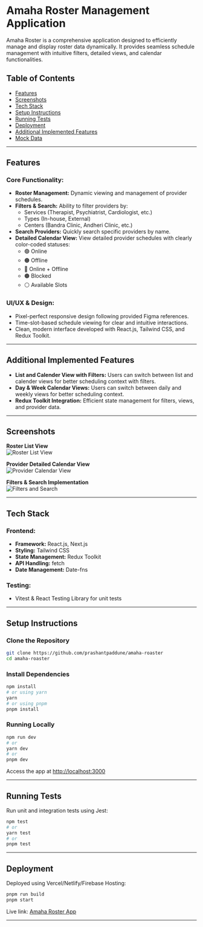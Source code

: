 # Amaha Roster Management Application

Amaha Roster is a comprehensive application designed to efficiently manage and display roster data dynamically. It provides seamless schedule management with intuitive filters, detailed views, and calendar functionalities.

## Table of Contents

- [Features](#features)
- [Screenshots](#screenshots)
- [Tech Stack](#tech-stack)
- [Setup Instructions](#setup-instructions)
- [Running Tests](#running-tests)
- [Deployment](#deployment)
- [Additional Implemented Features](#additional-implemented-features)
- [Mock Data](#mock-data)

---

## Features

### Core Functionality:

- **Roster Management:** Dynamic viewing and management of provider schedules.
- **Filters & Search:** Ability to filter providers by:
    - Services (Therapist, Psychiatrist, Cardiologist, etc.)
    - Types (In-house, External)
    - Centers (Bandra Clinic, Andheri Clinic, etc.)
- **Search Providers:** Quickly search specific providers by name.
- **Detailed Calendar View:** View detailed provider schedules with clearly color-coded statuses:
    - 🟢 Online
    - 🟠 Offline
    - 🔵 Online + Offline
    - 🟤 Blocked
    - ⚪ Available Slots

### UI/UX & Design:

- Pixel-perfect responsive design following provided Figma references.
- Time-slot-based schedule viewing for clear and intuitive interactions.
- Clean, modern interface developed with React.js, Tailwind CSS, and Redux Toolkit.

---

## Additional Implemented Features

- **List and Calender View with Filters:** Users can switch between list and calender views for better scheduling context with filters.
- **Day & Week Calendar Views:** Users can switch between daily and weekly views for better scheduling context.
- **Redux Toolkit Integration:** Efficient state management for filters, views, and provider data.

---

## Screenshots

**Roster List View**  
![Roster List View](/mnt/data/a1e5b15c-1d59-4daa-8335-20213be1ec67.png)

**Provider Detailed Calendar View**  
![Provider Calendar View](/mnt/data/f1bb8a9e-d013-453c-9663-1c03d099657e.png)

**Filters & Search Implementation**  
![Filters and Search](/mnt/data/c9f7045c-c3e9-43d0-af88-875dae60a4f0.png)

---

## Tech Stack

### Frontend:
- **Framework:** React.js, Next.js
- **Styling:** Tailwind CSS
- **State Management:** Redux Toolkit
- **API Handling:** fetch
- **Date Management:** Date-fns

### Testing:
- Vitest & React Testing Library for unit tests

---

## Setup Instructions

### Clone the Repository

```bash
git clone https://github.com/prashantpaddune/amaha-roaster
cd amaha-roaster
```

### Install Dependencies

```bash
npm install
# or using yarn
yarn
# or using pnpm
pnpm install
```

### Running Locally

```bash
npm run dev
# or
yarn dev
# or
pnpm dev
```

Access the app at [http://localhost:3000](http://localhost:3000)

---

## Running Tests

Run unit and integration tests using Jest:

```bash
npm test
# or
yarn test
# or
pnpm test
```


---

## Deployment

Deployed using Vercel/Netlify/Firebase Hosting:

```bash
pnpm run build
pnpm start
```

Live link: [Amaha Roster App](https://amaha-roaster.vercel.app/)

---